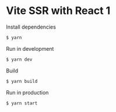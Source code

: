 # Vite SSR with React 1

Install dependencies

```bash
$ yarn
```

Run in development

```bash
$ yarn dev
```

Build

```bash
$ yarn build
```

Run in production

```bash
$ yarn start
```

